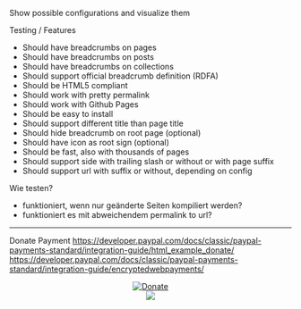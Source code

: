Show possible configurations and visualize them

Testing / Features
- Should have breadcrumbs on pages
- Should have breadcrumbs on posts
- Should have breadcrumbs on collections
- Should support official breadcrumb definition (RDFA)
- Should be HTML5 compliant
- Should work with pretty permalink
- Should work with Github Pages
- Should be easy to install
- Should support different title than page title
- Should hide breadcrumb on root page (optional)
- Should have icon as root sign (optional)
- Should be fast, also with thousands of pages
- Should support side with trailing slash or without or with page suffix 
- Should support url with suffix or without, depending on config

Wie testen?
- funktioniert, wenn nur geänderte Seiten kompiliert werden?
- funktioniert es mit abweichendem permalink to url?

----

Donate Payment
https://developer.paypal.com/docs/classic/paypal-payments-standard/integration-guide/html_example_donate/
https://developer.paypal.com/docs/classic/paypal-payments-standard/integration-guide/encryptedwebpayments/

<p align=center>
  <a href=https://goo.gl/shortkey>
    <img src=https://user.io/badges/paypal-large.png alt=Donate>
  </a>
  <br>
  <a href=https://_travis-ci.org/user/jekyll-breadcrumb>
    <img src="https://_travis-ci.org/user/jekyll-breadcrumb.svg?branch=master">
  </a>
</div>